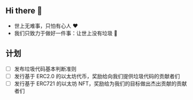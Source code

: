 ## Hi there 👋

* 世上无难事，只怕有心人 ❤️
* 我们只致力于做好一件事：让世上没有垃圾 💪

## 计划

* [ ] 发布垃圾代码基本判断准则
* [ ] 发行基于 ERC2.0 的以太坊代币，奖励给向我们提供垃圾代码的贡献者们
* [ ] 发行基于 ERC721 的以太坊 NFT，奖励给为我们的目标做出杰出贡献的贡献者们
